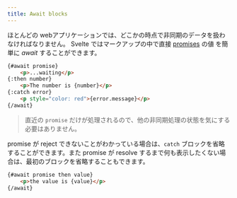 ```yaml
---
title: Await blocks
---
```


ほとんどの webアプリケーションでは、どこかの時点で非同期のデータを扱わなければなりません。
Svelte ではマークアップの中で直接 [promises](https://developer.mozilla.org/en-US/docs/Web/JavaScript/Guide/Using_promises) の値
を簡単に *await* することができます。

```html
{#await promise}
	<p>...waiting</p>
{:then number}
	<p>The number is {number}</p>
{:catch error}
	<p style="color: red">{error.message}</p>
{/await}
```

> 直近の `promise` だけが処理されるので、他の非同期処理の状態を気にする必要はありません。

promise が reject できないことがわかっている場合は、`catch` ブロックを省略することができます。また promise が resolve するまで何も表示したくない場合は、最初のブロックを省略することもできます。

```html
{#await promise then value}
	<p>the value is {value}</p>
{/await}
```